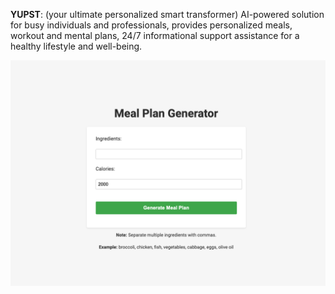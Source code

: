 **YUPST**: (your ultimate personalized smart transformer) AI-powered solution for busy individuals and professionals, provides personalized meals, workout and mental plans, 24/7 informational support assistance for a healthy lifestyle and well-being.



![YUPST main page](images/yupst_main.png)

